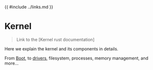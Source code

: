 {{ #include ../links.md }}

# Kernel

> Link to the [Kernel rust documentation]

Here we explain the kernel and its components in details.

From [Boot](./boot.md), to [drivers](./drivers/index.md), filesystem, processes, memory management, and more...